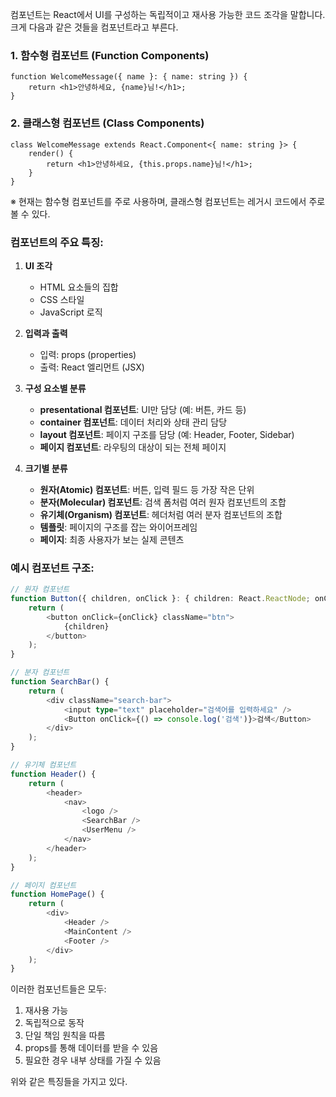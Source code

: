 컴포넌트는 React에서 UI를 구성하는 독립적이고 재사용 가능한 코드 조각을 말합니다. 크게 다음과 같은 것들을 컴포넌트라고 부른다.

### 1. 함수형 컴포넌트 (Function Components)
```
function WelcomeMessage({ name }: { name: string }) {
    return <h1>안녕하세요, {name}님!</h1>;
}
```

### 2. 클래스형 컴포넌트 (Class Components)
```
class WelcomeMessage extends React.Component<{ name: string }> {
    render() {
        return <h1>안녕하세요, {this.props.name}님!</h1>;
    }
}
```
※ 현재는 함수형 컴포넌트를 주로 사용하며, 클래스형 컴포넌트는 레거시 코드에서 주로 볼 수 있다.

### 컴포넌트의 주요 특징:

1. **UI 조각**
    - HTML 요소들의 집합
    - CSS 스타일
    - JavaScript 로직

2. **입력과 출력**
    - 입력: props (properties)
    - 출력: React 엘리먼트 (JSX)

3. **구성 요소별 분류**
    - **presentational 컴포넌트**: UI만 담당 (예: 버튼, 카드 등)
    - **container 컴포넌트**: 데이터 처리와 상태 관리 담당
    - **layout 컴포넌트**: 페이지 구조를 담당 (예: Header, Footer, Sidebar)
    - **페이지 컴포넌트**: 라우팅의 대상이 되는 전체 페이지

4. **크기별 분류**
    - **원자(Atomic) 컴포넌트**: 버튼, 입력 필드 등 가장 작은 단위
    - **분자(Molecular) 컴포넌트**: 검색 폼처럼 여러 원자 컴포넌트의 조합
    - **유기체(Organism) 컴포넌트**: 헤더처럼 여러 분자 컴포넌트의 조합
    - **템플릿**: 페이지의 구조를 잡는 와이어프레임
    - **페이지**: 최종 사용자가 보는 실제 콘텐츠

### 예시 컴포넌트 구조:
```typescript jsx
// 원자 컴포넌트
function Button({ children, onClick }: { children: React.ReactNode; onClick: () => void }) {
    return (
        <button onClick={onClick} className="btn">
            {children}
        </button>
    );
}

// 분자 컴포넌트
function SearchBar() {
    return (
        <div className="search-bar">
            <input type="text" placeholder="검색어를 입력하세요" />
            <Button onClick={() => console.log('검색')}>검색</Button>
        </div>
    );
}

// 유기체 컴포넌트
function Header() {
    return (
        <header>
            <nav>
                <logo />
                <SearchBar />
                <UserMenu />
            </nav>
        </header>
    );
}

// 페이지 컴포넌트
function HomePage() {
    return (
        <div>
            <Header />
            <MainContent />
            <Footer />
        </div>
    );
}
```

이러한 컴포넌트들은 모두:
1. 재사용 가능
2. 독립적으로 동작
3. 단일 책임 원칙을 따름
4. props를 통해 데이터를 받을 수 있음
5. 필요한 경우 내부 상태를 가질 수 있음

위와 같은 특징들을 가지고 있다.